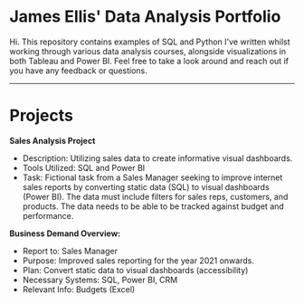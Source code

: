 # James Ellis' Data Analysis Portfolio

Hi. This repository contains examples of SQL and Python I've written whilst working through various data analysis courses, alongside visualizations in both Tableau and Power BI. Feel free to take a look around and reach out if you have any feedback or questions.

---
# Projects
**Sales Analysis Project**

- Description: Utilizing sales data to create informative visual dashboards.
- Tools Utilized: SQL and Power BI
- Task: Fictional task from a Sales Manager seeking to improve internet sales reports by converting static data (SQL) to visual dashboards (Power BI). The data must include filters for sales reps, customers, and products. The data needs to be able to be tracked against budget and performance. 

**Business Demand Overview:**
* Report to: Sales Manager
* Purpose: Improved sales reporting for the year 2021 onwards.
* Plan: Convert static data to visual dashboards (accessibility)
* Necessary Systems: SQL, Power BI, CRM
* Relevant Info: Budgets (Excel)

